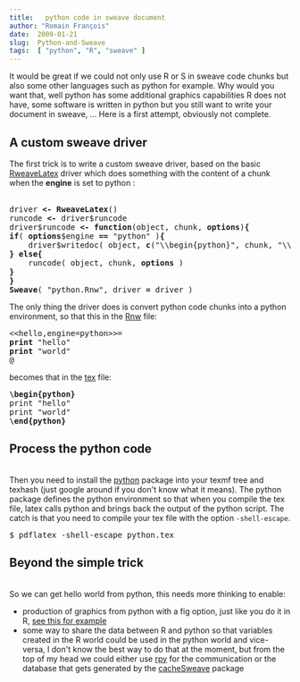 ```yaml
---
title:   python code in sweave document
author: "Romain François"
date:  2009-01-21
slug:  Python-and-Sweave
tags:  [ "python", "R", "sweave" ]
---
```

<div class="post-content">It would be great if we could not only use R or S in sweave code chunks but also some other languages such as python for example. Why would you want that, well python has some additional graphics capabilities R does not have, some software is written in python but you still want to write your document in sweave, ...
Here is a first attempt, obviously not complete.
<br><h2>A custom sweave driver</h2>
The first trick is to write a custom sweave driver, based on the basic <a href="http://finzi.psych.upenn.edu/R/library/utils/html/RweaveLatex.html">RweaveLatex</a> driver which does something with the content of a chunk when the <strong>engine</strong> is set to python :<br><br><pre>driver <strong>&lt;- RweaveLatex</strong>() <br>runcode <strong>&lt;-</strong> driver$runcode<br>driver$runcode <strong>&lt;- function</strong>(object, chunk, <strong>options</strong>)<strong>{</strong><br><strong>if</strong>( <strong>options</strong>$engine <strong>==</strong> "python" )<strong>{</strong><br>    driver$writedoc( object, <strong>c</strong>("\\begin{python}", chunk, "\\end{python}") )<br><strong>} else{</strong><br>    runcode( object, chunk, <strong>options</strong> )<br><strong>}</strong><br><strong>}</strong><br><strong>Sweave</strong>( "python.Rnw", driver <strong>=</strong> driver ) </pre>
The only thing the driver does is convert python code chunks into a python environment, so that this in the <a href="/public/posts/sweave-python/python.Rnw">Rnw</a>  file:
<pre>&lt;&lt;hello,engine=python&gt;&gt;=<br><strong>print</strong> "hello"<br><strong>print</strong> "world"<br>@</pre>
becomes that in the <a href="/public/posts/sweave-python/python.tex">tex</a> file:
<pre><strong>\begin{python}</strong><br>print "hello"<br>print "world"<br><strong>\end{python}</strong></pre>
<h2>Process the python code</h2>
<br>
Then you need to install the <a href="http://www.imada.sdu.dk/%7Eehmsen/pythonlatex.php">python</a> package into your texmf tree and texhash (just google around if you don't know what it means). The python package defines the python environment so that when you compile the tex file, latex calls python and brings back the output of the python script. The catch is that you need to compile your tex file with the option <code>-shell-escape</code>. <br><pre>$ pdflatex -shell-escape python.tex</pre>
<h2>Beyond the simple trick</h2>
<br>
So we can get hello world from python, this needs more thinking to enable:<br><ul>
<li>production of graphics from python with a fig option, just like you do it in R, <a href="http://www.texample.net/weblog/2008/oct/24/embedding-python-latex/">see this for example</a>
</li>
<li>some way to share the data between R and python so that variables created in the R world could be used in the python world and vice-versa, I don't know the best way to do that at the moment, but from the  top of my head we could either use <a href="http://rpy.sourceforge.net/">rpy</a> for the communication or the database that gets generated by the <a href="http://cran.r-project.org/web/packages/cacheSweave/vignettes/cacheSweave.pdf">cacheSweave</a> package </li>
</ul>
<br>
</div>
